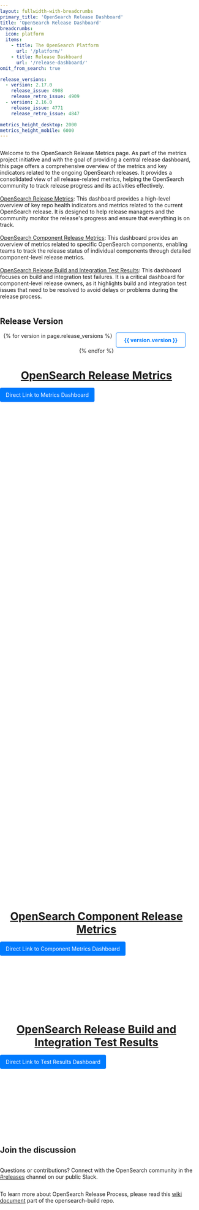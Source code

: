 ```yaml
---
layout: fullwidth-with-breadcrumbs
primary_title: 'OpenSearch Release Dashboard'
title: 'OpenSearch Release Dashboard'
breadcrumbs:
  icon: platform
  items:
    - title: The OpenSearch Platform
      url: '/platform/'
    - title: Release Dashboard
      url: '/release-dashboard/'
omit_from_search: true

release_versions:
  - version: 2.17.0
    release_issue: 4908
    release_retro_issue: 4909
  - version: 2.16.0
    release_issue: 4771
    release_retro_issue: 4847

metrics_height_desktop: 2000
metrics_height_mobile: 6000
---
```


<style>
    body, html {
        margin: 0;
        padding: 0;
        width: 100%;
        height: 100%;
        display: flex;
        flex-direction: column;
        background-color: #fff;
    }
    h1 {
        text-align: center;
        margin: 5px 0;
        cursor: pointer;
        text-decoration: underline;
    }
    .dashboard-container {
        width: 100%;
        margin-bottom: 20px;
        overflow: hidden;
    }
    iframe {
        width: 100%;
        border: none;
    }
    .modal {
        display: none;
        position: fixed;
        z-index: 1000;
        left: 0;
        top: 0;
        width: 100%;
        height: 100%;
        overflow: hidden;
        background-color: rgba(0,0,0,0.5);
        justify-content: center;
        align-items: center;
    }
    .modal-content {
        position: relative;
        width: 100%;
        height: 100%;
        max-width: 1200px;
        max-height: 900px
        background-color: white;
        overflow: hidden;
    }
    .modal-header {
        padding: 16px;
        font-size: 20px;
        font-weight: bold;
        border-bottom: 1px solid #ddd;
        background-color: #f5f5f5;
        margin-bottom: 16px;
    }
    .close {
        position: absolute;
        right: 20px;
        top: 20px;
        color: #000;
        font-size: 28px;
        font-weight: bold;
        cursor: pointer;
        z-index: 2;
    }
    .close:hover,
    .close:focus {
        color: #555; 
        text-decoration: none;
        cursor: pointer;
    }
    .modal-body {
        padding: 16px;
        height: calc(100% - 60px);
        overflow: auto;
    }
    .nav-index {
        margin: 5px;
        text-align: center;
    }
    .nav-index a {
        margin: 0 15px;
        text-decoration: none;
        color: #007bff;
        font-weight: bold;
    }
    .nav-index a:hover {
        text-decoration: underline;
    }
    .button {
        display: inline-block;
        padding: 10px 15px;
        font-size: 14px;
        color: #fff;
        background-color: #007bff;
        text-decoration: none;
        border-radius: 4px;
        margin-top: 10px;
    }
    .button:hover {
        background-color: #0056b3;
    }
    .version-selector {
        display: flex;
        flex-wrap: wrap;
        justify-content: center;
        margin-bottom: 20px;
    }
    .version-item {
        margin: 0 10px;
        padding: 10px 20px;
        border: 1px solid #007bff;
        border-radius: 4px;
        cursor: pointer;
        color: #007bff;
        font-weight: bold;
        text-align: center;
        user-select: none;
    }
    .version-item.selected {
        background-color: #007bff;
        color: #fff;
    }
</style>

<p>
    Welcome to the OpenSearch Release Metrics page. As part of the metrics project initiative and with the goal of providing a central release dashboard, this page offers a comprehensive overview of the metrics and key indicators related to the ongoing OpenSearch releases. It provides a consolidated view of all release-related metrics, helping the OpenSearch community to track release progress and its activities effectively.
    <br><br>
    <a href="#metrics-dashboard">OpenSearch Release Metrics</a>: This dashboard provides a high-level overview of key repo health indicators and metrics related to the current OpenSearch release. It is designed to help release managers and the community monitor the release's progress and ensure that everything is on track.
    <br><br>
    <a href="#component-metrics-dashboard">OpenSearch Component Release Metrics</a>: This dashboard provides an overview of metrics related to specific OpenSearch components, enabling teams to track the release status of individual components through detailed component-level release metrics.
    <br><br>
    <a href="#test-results-dashboard">OpenSearch Release Build and Integration Test Results</a>: This dashboard focuses on build and integration test failures. It is a critical dashboard for component-level release owners, as it highlights build and integration test issues that need to be resolved to avoid delays or problems during the release process.
</p>

<h2>Release Version</h2>
<div id="version-selector" class="version-selector">
    {% for version in page.release_versions %}
        <div class="version-item {% if forloop.first %}selected{% endif %}" data-version="{{ version.version }}">{{ version.version }}</div>
    {% endfor %}
</div>

<div id="release-info">
    <p id="release-issue"></p>
    <p id="release-retro-issue"></p>
</div>

<div id="metrics-dashboard" class="dashboard-container">
    <h1 onclick="openModal('modal1')">OpenSearch Release Metrics</h1>
    <a id="metrics-dashboard-link" href="#" target="_blank" class="button">Direct Link to Metrics Dashboard</a>
    <iframe id="metrics-iframe" width="100%" height="1300"></iframe>
</div>

<div id="component-metrics-dashboard" class="dashboard-container">
    <h1 onclick="openModal('modal2')">OpenSearch Component Release Metrics</h1>
    <a id="component-metrics-dashboard-link" href="#" target="_blank" class="button">Direct Link to Component Metrics Dashboard</a>
    <iframe id="component-metrics-iframe" width="100%" height="{{ page.metrics_height_desktop }}"></iframe>
</div>

<div id="test-results-dashboard" class="dashboard-container">
    <h1 onclick="openModal('modal3')">OpenSearch Release Build and Integration Test Results</h1>
    <a id="test-results-dashboard-link" href="#" target="_blank" class="button">Direct Link to Test Results Dashboard</a>
    <iframe id="test-results-iframe" width="100%" height="{{ page.metrics_height_desktop }}"></iframe>
</div>


<div id="modal1" class="modal">
    <div class="modal-content">
        <div class="modal-header">
            <span class="close" onclick="closeModal('modal1')">&times;</span>
            OpenSearch Release Metrics
        </div>
        <div class="modal-body">
            <iframe id="modal1-iframe" width="100%" height="100%"></iframe>
        </div>
    </div>
</div>

<div id="modal2" class="modal">
    <div class="modal-content">
        <div class="modal-header">
            <span class="close" onclick="closeModal('modal2')">&times;</span>
            OpenSearch Component Release Metrics
        </div>
        <div class="modal-body">
            <iframe id="modal2-iframe" width="100%" height="100%"></iframe>
        </div>
    </div>
</div>

<div id="modal3" class="modal">
    <div class="modal-content">
        <div class="modal-header">
            <span class="close" onclick="closeModal('modal3')">&times;</span>
            OpenSearch Release Build and Integration Test Results
        </div>
        <div class="modal-body">
            <iframe id="modal3-iframe" width="100%" height="100%"></iframe>
        </div>
    </div>
</div>

<script>
    const versions = {
        {% for version in page.release_versions %}
            "{{ version.version }}": {
                releaseIssue: {{ version.release_issue }},
                releaseRetroIssue: {{ version.release_retro_issue }}
            },
        {% endfor %}
    };

    let currentSelection = "{{ page.release_versions[0].version }}";

    function updateDashboard(selectedVersion) {
        const versionData = versions[selectedVersion];

        if (selectedVersion) {
            document.getElementById('release-issue').innerHTML = `The current release issue for ${selectedVersion} is <a href="https://github.com/opensearch-project/opensearch-build/issues/${versionData.releaseIssue}" style="color: #007bff; text-decoration: none;">#${versionData.releaseIssue}</a> and the release retro issue is <a href="https://github.com/opensearch-project/opensearch-build/issues/${versionData.releaseRetroIssue}" style="color: #007bff; text-decoration: none;">#${versionData.releaseRetroIssue}</a>. Please follow the release issue for updates posted by the release manager.`;

            const baseUrl = 'https://metrics.opensearch.org/_dashboards/app/dashboards?security_tenant=global#';
            const metricsUrl = `${baseUrl}/view/12d47dd0-e0cc-11ee-86f3-3358a59f8c46?embed=true&_g=(filters:!(),refreshInterval:(pause:!t,value:0),time:(from:now-90d,to:now))&_a=(description:'',filters:!(('$state':(store:appState),meta:(alias:!n,controlledBy:'1710287534575',disabled:!f,index:'512c9c70-e0b3-11ee-9a74-07cd3b4ff414',key:version.keyword,negate:!f,params:(query:'${selectedVersion}'),type:phrase),query:(match_phrase:(version.keyword:'${selectedVersion}')))),fullScreenMode:!f,options:(hidePanelTitles:!f,useMargins:!t),query:(language:kuery,query:''),timeRestore:!t,title:'OpenSearch%20Release%20Metrics',viewMode:view)&show-top-menu=true&show-query-input=true&show-time-filter=true`;

            const testResultsUrl = `${baseUrl}/view/21aad140-49f6-11ef-bbdd-39a9b324a5aa?embed=true&_g=(filters:!(),refreshInterval:(pause:!t,value:0),time:(from:now-30d,to:now))&_a=(description:'OpenSearch%20Release%20Build%20and%20Integration%20Test%20Results',filters:!(('$state':(store:appState),meta:(alias:!n,controlledBy:'1721852613904',disabled:!f,index:'16f55f10-4977-11ef-8565-15a1562cd0a0',key:version,negate:!f,params:(query:'${selectedVersion}'),type:phrase),query:(match_phrase:(version:'${selectedVersion}')))),fullScreenMode:!f,options:(hidePanelTitles:!f,useMargins:!t),query:(language:kuery,query:''),timeRestore:!t,title:'OpenSearch%20Release%20Build%20and%20Integration%20Test%20Results',viewMode:view)&show-top-menu=true&show-query-input=true&show-time-filter=true`;

            const componentMetricsUrl = `${baseUrl}/view/be62b350-6b06-11ef-8d6b-d50babf51bc6?embed=true&_g=(filters:!(),refreshInterval:(pause:!t,value:0),time:(from:now%2Fd,to:now%2Fd))&_a=(description:'',filters:!(('$state':(store:appState),meta:(alias:!n,controlledBy:'1725485220320',disabled:!f,index:'512c9c70-e0b3-11ee-9a74-07cd3b4ff414',key:version.keyword,negate:!f,params:(query:'${selectedVersion}'),type:phrase),query:(match_phrase:(version.keyword:'${selectedVersion}')))),fullScreenMode:!f,options:(hidePanelTitles:!f,useMargins:!t),query:(language:kuery,query:''),timeRestore:!t,title:'OpenSearch%20Component%20Release%20Metrics',viewMode:view)&show-top-menu=true&show-query-input=true&show-time-filter=true`;

            document.getElementById('metrics-iframe').src = metricsUrl;
            document.getElementById('test-results-iframe').src = testResultsUrl;
            document.getElementById('component-metrics-iframe').src = componentMetricsUrl;
            document.getElementById('metrics-dashboard-link').href = metricsUrl;
            document.getElementById('test-results-dashboard-link').href = testResultsUrl;
            document.getElementById('component-metrics-dashboard-link').href = componentMetricsUrl;
            document.getElementById('modal1-iframe').src = metricsUrl;
            document.getElementById('modal2-iframe').src = componentMetricsUrl;
            document.getElementById('modal3-iframe').src = testResultsUrl;
        } else {
            document.getElementById('release-issue').innerHTML = '';
            document.getElementById('release-retro-issue').innerHTML = '';
            const baseUrl = 'https://metrics.opensearch.org/_dashboards/app/dashboards?security_tenant=global#';
            const defaultMetricsUrl = `${baseUrl}/view/12d47dd0-e0cc-11ee-86f3-3358a59f8c46?embed=true&_g=(filters:!(),refreshInterval:(pause:!t,value:0),time:(from:now-90d,to:now))&_a=(description:'',filters:!(),fullScreenMode:!f,options:(hidePanelTitles:!f,useMargins:!t),query:(language:kuery,query:''),timeRestore:!t,title:'OpenSearch%20Release%20Metrics',viewMode:view)&show-top-menu=true&show-query-input=true&show-time-filter=true`;

            const defaultTestResultsUrl = `${baseUrl}/view/21aad140-49f6-11ef-bbdd-39a9b324a5aa?embed=true&_g=(filters:!(),refreshInterval:(pause:!t,value:0),time:(from:now-30d,to:now))&_a=(description:'OpenSearch%20Release%20Build%20and%20Integration%20Test%20Results',filters:!(),fullScreenMode:!f,options:(hidePanelTitles:!f,useMargins:!t),query:(language:kuery,query:''),timeRestore:!t,title:'OpenSearch%20Release%20Build%20and%20Integration%20Test%20Results',viewMode:view)&show-top-menu=true&show-query-input=true&show-time-filter=true`;

            const defaultComponentMetricsUrl = `${baseUrl}/view/be62b350-6b06-11ef-8d6b-d50babf51bc6?embed=true&_g=(filters:!(),refreshInterval:(pause:!t,value:0),time:(from:now%2Fd,to:now%2Fd))&_a=(description:'',filters:!(),fullScreenMode:!f,options:(hidePanelTitles:!f,useMargins:!t),query:(language:kuery,query:''),timeRestore:!t,title:'OpenSearch%20Component%20Release%20Metrics',viewMode:view)&show-top-menu=true&show-query-input=true&show-time-filter=true`;

            document.getElementById('metrics-iframe').src = defaultMetricsUrl;
            document.getElementById('test-results-iframe').src = defaultTestResultsUrl;
            document.getElementById('component-metrics-iframe').src = defaultComponentMetricsUrl;
            document.getElementById('metrics-dashboard-link').href = defaultMetricsUrl;
            document.getElementById('test-results-dashboard-link').href = defaultTestResultsUrl;
            document.getElementById('component-metrics-dashboard-link').href = defaultComponentMetricsUrl;
            document.getElementById('modal1-iframe').src = defaultMetricsUrl;
            document.getElementById('modal2-iframe').src = defaultComponentMetricsUrl;
            document.getElementById('modal3-iframe').src = defaultTestResultsUrl;
        }
    }
    document.addEventListener('DOMContentLoaded', function () {
        const defaultVersion = "{{ page.release_versions[0].version }}";
        document.querySelector(`.version-item[data-version="${defaultVersion}"]`).classList.add('selected');
        updateDashboard(defaultVersion);
    });
    document.getElementById('version-selector').addEventListener('click', function (event) {
        const selectedElement = event.target;
        if (selectedElement.classList.contains('version-item')) {
            const selectedVersion = selectedElement.getAttribute('data-version');
            
            if (currentSelection === selectedVersion) {
                selectedElement.classList.remove('selected');
                currentSelection = '';
                updateDashboard('');
            } else {
                if (currentSelection) {
                    document.querySelector(`.version-item[data-version="${currentSelection}"]`).classList.remove('selected');
                }
                selectedElement.classList.add('selected');
                currentSelection = selectedVersion;
                updateDashboard(selectedVersion);
            }
        }
    });
</script>

<script>
    function openModal(modalId) {
        document.getElementById(modalId).style.display = "flex";
    }
    function closeModal(modalId) {
        document.getElementById(modalId).style.display = "none";
    }
</script>

<h2>Join the discussion</h2>
<p>
    Questions or contributions? Connect with the OpenSearch community in the <a href="https://opensearch.slack.com/archives/C0561HRK961">#releases</a> channel on our public Slack.
</p>

<p>
    To learn more about OpenSearch Release Process, please read this <a href="https://github.com/opensearch-project/opensearch-build/wiki/Releasing-the-Distribution">wiki document</a> part of the opensearch-build repo.
</p>